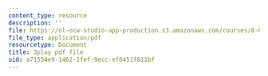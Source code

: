 ```yaml
---
content_type: resource
description: ''
file: https://ol-ocw-studio-app-production.s3.amazonaws.com/courses/8-04-quantum-physics-i-spring-2016/a71554e914621fef9eccef6451f811bf_Lt2Y6fLJ09Q.pdf
file_type: application/pdf
resourcetype: Document
title: 3play pdf file
uid: a71554e9-1462-1fef-9ecc-ef6451f811bf
---
```

